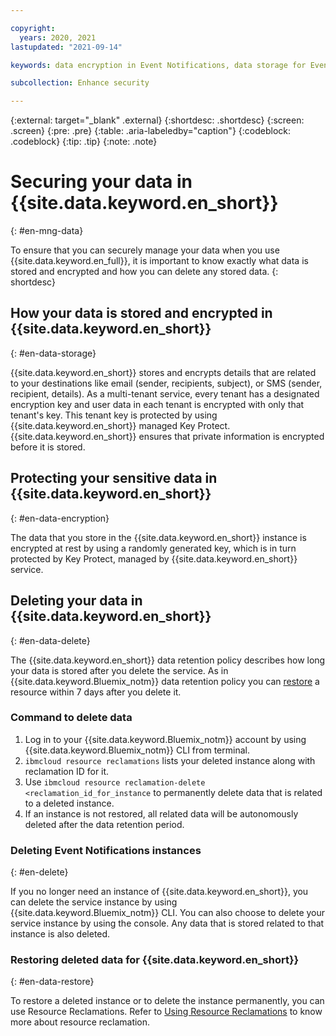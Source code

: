 ```yaml
---

copyright:
  years: 2020, 2021
lastupdated: "2021-09-14"

keywords: data encryption in Event Notifications, data storage for Event Notifications, bring your own keys for Event Notifications, BYOK for Event Notifications, key management for Event Notifications, key encryption for Event Notifications, personal data in Event Notifications, data deletion for Event Notifications, data in Event Notifications, data security in Event Notifications, KYOK for Event Notifications

subcollection: Enhance security

---
```


{:external: target="_blank" .external}
{:shortdesc: .shortdesc}
{:screen: .screen}
{:pre: .pre}
{:table: .aria-labeledby="caption"}
{:codeblock: .codeblock}
{:tip: .tip}
{:note: .note}   



# Securing your data in {{site.data.keyword.en_short}}
{: #en-mng-data}

To ensure that you can securely manage your data when you use {{site.data.keyword.en_full}}, it is important to know exactly what data is stored and encrypted and how you can delete any stored data.
{: shortdesc}

<!-- Work with your offering's SMEs to fill out the following sections as applicable to your offering. -->

## How your data is stored and encrypted in {{site.data.keyword.en_short}}
{: #en-data-storage}

{{site.data.keyword.en_short}} stores and encrypts details that are related to your destinations like email (sender, recipients, subject), or SMS (sender, recipient, details). As a multi-tenant service, every tenant has a designated encryption key and user data in each tenant is encrypted with only that tenant's key. This tenant key is protected by using {{site.data.keyword.en_short}} managed Key Protect. {{site.data.keyword.en_short}} ensures that private information is encrypted before it is stored.


## Protecting your sensitive data in {{site.data.keyword.en_short}}
{: #en-data-encryption}

The data that you store in the {{site.data.keyword.en_short}} instance is encrypted at rest by using a randomly generated key, which is in turn protected by Key Protect, managed by {{site.data.keyword.en_short}} service.

<!-- Some other examples that support both Key Protect and Hyper Protect Crypto Services:
Event Streams: https://test.cloud.ibm.com/docs/EventStreams?topic=EventStreams-managing_encryption
https://test.cloud.ibm.com/docs/appid?topic=appid-mng-data -->


## Deleting your data in {{site.data.keyword.en_short}}
{: #en-data-delete}

The {{site.data.keyword.en_short}} data retention policy describes how long your data is stored after you delete the service. As in {{site.data.keyword.Bluemix_notm}} data retention policy you can [restore](/docs/account?topic=account-resource-reclamation&interface=cli#restore-resource-cli) a resource within 7 days after you delete it.

### Command to delete data

1. Log in to your {{site.data.keyword.Bluemix_notm}} account by using {{site.data.keyword.Bluemix_notm}} CLI from terminal.
2. `ibmcloud resource reclamations` lists your deleted instance along with reclamation ID for it.
3. Use `ibmcloud resource reclamation-delete <reclamation_id_for_instance` to permanently delete data that is related to a deleted instance.
4. If an instance is not restored, all related data will be autonomously deleted after the data retention period.

### Deleting Event Notifications instances
{: #en-delete}

If you no longer need an instance of {{site.data.keyword.en_short}}, you can delete the service instance by using {{site.data.keyword.Bluemix_notm}} CLI. You can also choose to delete your service instance by using the console. Any data that is stored related to that instance is also deleted.


### Restoring deleted data for {{site.data.keyword.en_short}}
{: #en-data-restore}

To restore a deleted instance or to delete the instance permanently, you can use Resource Reclamations. Refer to [Using Resource Reclamations](/docs/account?topic=account-resource-reclamation) to know more about resource reclamation.
